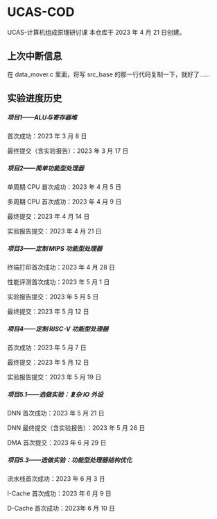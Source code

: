 # UCAS-COD
UCAS-计算机组成原理研讨课
本仓库于 2023 年 4 月 21 日创建。

## 上次中断信息

在 data_mover.c 里面，将写 src_base 的那一行代码复制一下，就好了……

## 实验进度历史

##### 项目1——ALU与寄存器堆

首次成功：2023 年 3 月 8 日

最终提交（含实验报告）：2023 年 3 月 17 日

##### 项目2——简单功能型处理器

单周期 CPU 首次成功：2023 年 4 月 5 日

多周期 CPU 首次成功：2023 年 4 月 9 日

最终提交：2023 年 4 月 14 日

实验报告提交：2023 年 4 月 21 日

##### 项目3——定制 MIPS 功能型处理器

终端打印首次成功：2023 年 4 月 28 日

性能评测首次成功：2023 年 5 月 1 日

实验报告提交：2023 年 5 月 5 日

最终提交：2023 年 5 月 12 日

##### 项目4——定制 RISC-V 功能型处理器

首次成功：2023 年 5 月 7 日

最终提交：2023 年 5 月 12 日

实验报告提交：2023 年 5 月 19 日

##### 项目5.1——选做实验：复杂 IO 外设

DNN 首次成功：2023 年 5 月 21 日

DNN 最终提交（含实验报告）：2023 年 5 月 26 日

DMA 首次提交：2023 年 6 月 29 日

##### 项目5.3——选做实验：功能型处理器结构优化

流水线首次成功：2023 年 6 月 3 日

I-Cache 首次成功：2023 年 6 月 9 日

D-Cache 首次成功：2023年 6 月 10 日

